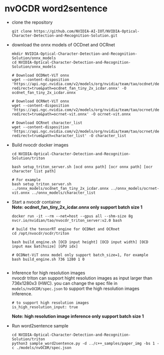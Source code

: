 # nvOCDR word2sentence

- clone the repository
  ```
  git clone https://github.com/NVIDIA-AI-IOT/NVIDIA-Optical-Character-Detection-and-Recognition-Solution.git 
  ```

- download the onnx models of OCDnet and OCRnet
  ```
  mkdir NVIDIA-Optical-Character-Detection-and-Recognition-Solution/onnx_models
  cd NVIDIA-Optical-Character-Detection-and-Recognition-Solution/onnx_models

  # Download OCDNet-ViT onnx
  wget --content-disposition 'https://api.ngc.nvidia.com/v2/models/org/nvidia/team/tao/ocdnet/deployable_v2.0/files?redirect=true&path=ocdnet_fan_tiny_2x_icdar.onnx' -O ocdnet_fan_tiny_2x_icdar.onnx

  # Download OCRNet-ViT onnx
  wget --content-disposition 'https://api.ngc.nvidia.com/v2/models/org/nvidia/team/tao/ocrnet/deployable_v2.0/files?redirect=true&path=ocrnet-vit.onnx' -O ocrnet-vit.onnx

  # Download OCRnet character_list
  wget --content-disposition 'https://api.ngc.nvidia.com/v2/models/org/nvidia/team/tao/ocrnet/deployable_v2.0/files?redirect=true&path=character_list' -O character_list
  ```

- Build nvocdr docker images

 
    ```
    cd NVIDIA-Optical-Character-Detection-and-Recognition-Solution/triton
    
    bash setup_triton_server.sh [ocd onnx path] [ocr onnx path] [ocr character list path]

    # For example
    bash setup_triton_server.sh ../onnx_models/ocdnet_fan_tiny_2x_icdar.onnx ../onnx_models/ocrnet-vit.onnx ../onnx_models/character_list
    ```

- Start a nvocdr container  
    __Note:  ocdnet_fan_tiny_2x_icdar.onnx only support batch size 1__
    ```
    docker run -it --rm --net=host --gpus all --shm-size 8g nvcr.io/nvidian/tao/nvocdr_triton_server:v2.0 bash

    # build the tensorRT engine for OCDNet and OCRnet
    cd /opt/nvocdr/ocdr/triton

    bash build_engine.sh [OCD input height] [OCD input width] [OCD input max batchsize] [GPU idx]

    # OCDNet-ViT onnx model only support batch_size=1, For example
    bash build_engine.sh 736 1280 1 0


 - Inference for high resolution images  
      nvocdr triton can support hight resolution images as input larger than 736x1280x3 (HWC). you can change the spec file in `models/nvOCDR/spec.json` to support the high resolution images inference.
      ```
      # to support high resolution images
      is_high_resolution_input: true
      ```
      __Note: high resolution image inference only support batch size 1__


      
- Run word2sentence sample 
  ```
  cd NVIDIA-Optical-Character-Detection-and-Recognition-Solution/triton 
  python3 sample_word2sentence.py -d ../c++_samples/paper_img -bs 1 -c ./models/nvOCDR/spec.json
  ```